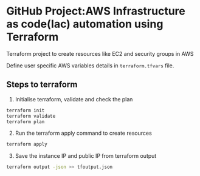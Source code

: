 # GitHub Project:AWS Infrastructure as code(Iac) automation using Terraform

Terraform project to create resources like EC2 and security groups in AWS

Define user specific AWS variables details in `terraform.tfvars` file.

## Steps to terraform

1. Initialise terraform, validate and check the plan
```bash
terraform init
terraform validate
terraform plan
```
2. Run the terraform apply command to create resources

```bash
terraform apply
```
3. Save the instance IP and public IP from terraform output

```bash
terraform output -json >> tfoutput.json
```

